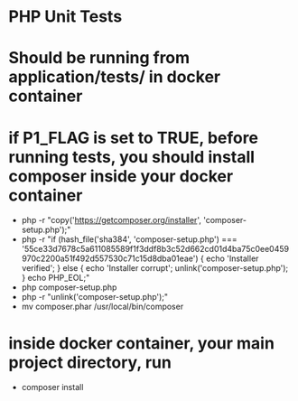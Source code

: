 # PHP Unit Tests


# Should be running from application/tests/ in docker container

# if P1_FLAG is set to TRUE, before running tests, you should install composer inside your docker container

- php -r "copy('https://getcomposer.org/installer', 'composer-setup.php');"
- php -r "if (hash_file('sha384', 'composer-setup.php') === '55ce33d7678c5a611085589f1f3ddf8b3c52d662cd01d4ba75c0ee0459970c2200a51f492d557530c71c15d8dba01eae') { echo 'Installer verified'; } else { echo 'Installer corrupt'; unlink('composer-setup.php'); } echo PHP_EOL;"
- php composer-setup.php
- php -r "unlink('composer-setup.php');" 
- mv composer.phar /usr/local/bin/composer

# inside docker container, your main project directory, run 
- composer install

